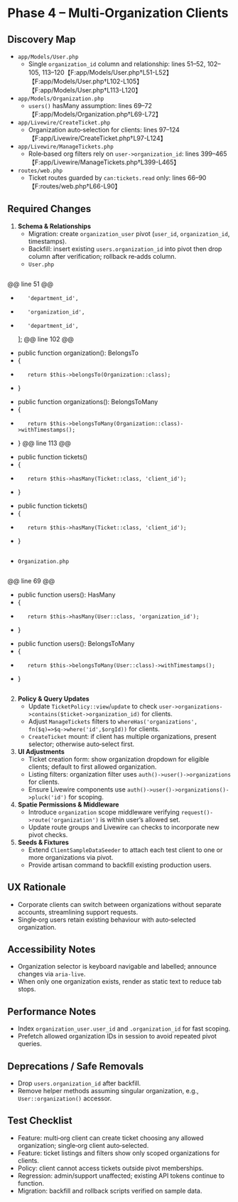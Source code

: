 # Phase 4 – Multi‑Organization Clients

## Discovery Map
- `app/Models/User.php`
  - Single `organization_id` column and relationship: lines 51–52, 102–105, 113–120【F:app/Models/User.php†L51-L52】【F:app/Models/User.php†L102-L105】【F:app/Models/User.php†L113-L120】
- `app/Models/Organization.php`
  - `users()` hasMany assumption: lines 69–72【F:app/Models/Organization.php†L69-L72】
- `app/Livewire/CreateTicket.php`
  - Organization auto‑selection for clients: lines 97–124【F:app/Livewire/CreateTicket.php†L97-L124】
- `app/Livewire/ManageTickets.php`
  - Role‑based org filters rely on `user->organization_id`: lines 399–465【F:app/Livewire/ManageTickets.php†L399-L465】
- `routes/web.php`
  - Ticket routes guarded by `can:tickets.read` only: lines 66–90【F:routes/web.php†L66-L90】

## Required Changes
1. **Schema & Relationships**
   - Migration: create `organization_user` pivot (`user_id`, `organization_id`, timestamps).
   - Backfill: insert existing `users.organization_id` into pivot then drop column after verification; rollback re‑adds column.
   - `User.php`
     ```diff
@@ line 51 @@
-        'department_id',
-        'organization_id',
+        'department_id',
     ];
@@ line 102 @@
-    public function organization(): BelongsTo
-    {
-        return $this->belongsTo(Organization::class);
-    }
+    public function organizations(): BelongsToMany
+    {
+        return $this->belongsToMany(Organization::class)->withTimestamps();
+    }
@@ line 113 @@
-    public function tickets()
-    {
-        return $this->hasMany(Ticket::class, 'client_id');
-    }
+    public function tickets()
+    {
+        return $this->hasMany(Ticket::class, 'client_id');
+    }
     ```
   - `Organization.php`
     ```diff
@@ line 69 @@
-    public function users(): HasMany
-    {
-        return $this->hasMany(User::class, 'organization_id');
-    }
+    public function users(): BelongsToMany
+    {
+        return $this->belongsToMany(User::class)->withTimestamps();
+    }
     ```
2. **Policy & Query Updates**
   - Update `TicketPolicy::view`/`update` to check `user->organizations->contains($ticket->organization_id)` for clients.
   - Adjust `ManageTickets` filters to `whereHas('organizations', fn($q)=>$q->where('id',$orgId))` for clients.
   - `CreateTicket` mount: if client has multiple organizations, present selector; otherwise auto‑select first.
3. **UI Adjustments**
   - Ticket creation form: show organization dropdown for eligible clients; default to first allowed organization.
   - Listing filters: organization filter uses `auth()->user()->organizations` for clients.
   - Ensure Livewire components use `auth()->user()->organizations()->pluck('id')` for scoping.
4. **Spatie Permissions & Middleware**
   - Introduce `organization` scope middleware verifying `request()->route('organization')` is within user’s allowed set.
   - Update route groups and Livewire `can` checks to incorporate new pivot checks.
5. **Seeds & Fixtures**
   - Extend `ClientSampleDataSeeder` to attach each test client to one or more organizations via pivot.
   - Provide artisan command to backfill existing production users.

## UX Rationale
- Corporate clients can switch between organizations without separate accounts, streamlining support requests.
- Single‑org users retain existing behaviour with auto‑selected organization.

## Accessibility Notes
- Organization selector is keyboard navigable and labelled; announce changes via `aria-live`.
- When only one organization exists, render as static text to reduce tab stops.

## Performance Notes
- Index `organization_user.user_id` and `.organization_id` for fast scoping.
- Prefetch allowed organization IDs in session to avoid repeated pivot queries.

## Deprecations / Safe Removals
- Drop `users.organization_id` after backfill.
- Remove helper methods assuming singular organization, e.g., `User::organization()` accessor.

## Test Checklist
- Feature: multi‑org client can create ticket choosing any allowed organization; single‑org client auto‑selected.
- Feature: ticket listings and filters show only scoped organizations for clients.
- Policy: client cannot access tickets outside pivot memberships.
- Regression: admin/support unaffected; existing API tokens continue to function.
- Migration: backfill and rollback scripts verified on sample data.
